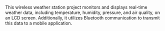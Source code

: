 This wireless weather station project monitors and displays real-time weather data, including temperature, humidity, pressure, and air quality, on an LCD screen. Additionally, it utilizes Bluetooth communication to transmit this data to a mobile application.

